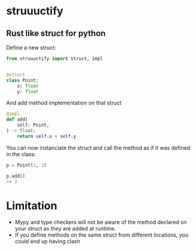 # struuuctify

## Rust like struct for python

Define a new struct:

```python
from struuuctify import struct, impl


@struct
class Point:
    x: float
    y: float
```


And add method implementation on that struct

```python
@impl
def add(
    self: Point,
) -> float:
    return self.x + self.y
```

You can now instanciate the struct and call the method as if it was defined in the class:

```python
p = Point(1, 2)

p.add()
>> 3
```


# Limitation

- Mypy and type checkers will not be aware of the method declared on your struct as they are added at runtime.
- If you define methods on the same struct from different locations, you could end up having clash  